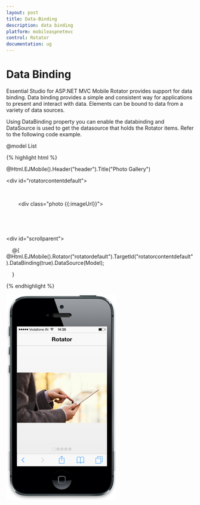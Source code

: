 ```yaml
---
layout: post
title: Data-Binding
description: data binding
platform: mobileaspnetmvc
control: Rotator
documentation: ug
---
```


# Data Binding

Essential Studio for ASP.NET MVC Mobile Rotator provides support for data binding. Data binding provides a simple and consistent way for applications to present and interact with data. Elements can be bound to data from a variety of data sources.

Using DataBinding property you can enable the databinding and DataSource is used to get the datasource that holds the Rotator items. Refer to the following code example.



@model List<Images>

{% highlight html %}

<!-- header control -->

@Html.EJMobile().Header("header").Title("Photo Gallery")

<div id="rotatorcontentdefault">

    <div>

        <div class="photo {{:imageUrl}}">

        </div>

    </div>

</div>



<div id="scrollparent">

    @{     @Html.EJMobile().Rotator("rotatordefault").TargetId("rotatorcontentdefault").DataBinding(true).DataSource(Model);

    }

</div>

{% endhighlight %}



![F:/thangavel/dev/source/Trunk/JSDoc/rotator-1.png](Data-Binding_images/Data-Binding_img1.png)



